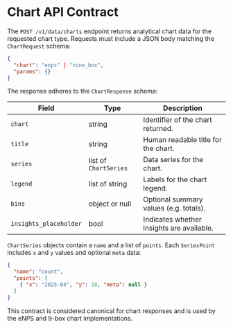 # Chart API Contract

The `POST /v1/data/charts` endpoint returns analytical chart data for the
requested chart type. Requests must include a JSON body matching the
`ChartRequest` schema:

```json
{
  "chart": "enps" | "nine_box",
  "params": {}
}
```

The response adheres to the `ChartResponse` schema:

| Field | Type | Description |
|-------|------|-------------|
| `chart` | string | Identifier of the chart returned. |
| `title` | string | Human readable title for the chart. |
| `series` | list of `ChartSeries` | Data series for the chart. |
| `legend` | list of string | Labels for the chart legend. |
| `bins` | object or null | Optional summary values (e.g. totals). |
| `insights_placeholder` | bool | Indicates whether insights are available. |

`ChartSeries` objects contain a `name` and a list of `points`.  Each
`SeriesPoint` includes `x` and `y` values and optional `meta` data:

```json
{
  "name": "count",
  "points": [
    { "x": "2025-04", "y": 18, "meta": null }
  ]
}
```

This contract is considered canonical for chart responses and is used by
the eNPS and 9-box chart implementations.
